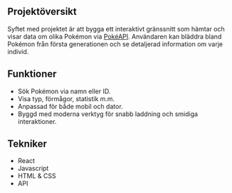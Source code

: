 ## Projektöversikt
Syftet med projektet är att bygga ett interaktivt gränssnitt som hämtar och visar data om olika Pokémon via [PokéAPI](https://pokeapi.co/api/v2/pokemon?limit=151). Användaren kan bläddra bland Pokémon från första generationen och se detaljerad information om varje individ.

## Funktioner
- Sök Pokémon via namn eller ID.
- Visa typ, förmågor, statistik m.m.
- Anpassad för både mobil och dator.
- Byggd med moderna verktyg för snabb laddning och smidiga interaktioner.

## Tekniker
- React 
- Javascript 
- HTML & CSS
- API 




